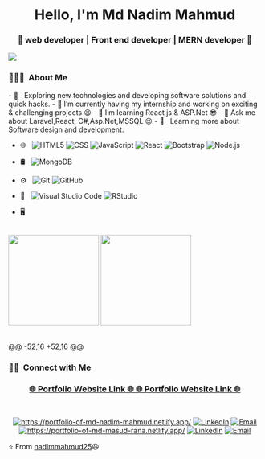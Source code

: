 <h1 align="center"> Hello, I'm Md Nadim Mahmud </h1>
<h3 align="center">🚀 web developer | Front end developer | MERN developer 🚀</h3>
<img src="https://yata-apix-a9caea66-ad78-425f-aa08-e292558ebb65.lss.locawebcorp.com.br/b7c7dbff38ae4f419c94ce8d2254b9d9.png" /> 
<h3> 👨🏻‍💻 &nbsp;About Me </h3>
- 🤔 &nbsp; Exploring new technologies and developing software solutions and quick hacks.
- 🔭 I’m currently having my internship and working on exciting & challenging projects 😆
- 🌱 I’m learning React js & ASP.Net 😎
- 💬 Ask me about Laravel,React, C#,Asp.Net,MSSQL 😉
- 🌱 &nbsp; Learning more about Software design and development.


- 🌐 &nbsp;
  ![HTML5](https://img.shields.io/badge/-HTML5-333333?style=flat&logo=HTML5)
  ![CSS](https://img.shields.io/badge/-CSS-333333?style=flat&logo=CSS3&logoColor=1572B6)
  ![JavaScript](https://img.shields.io/badge/-JavaScript-333333?style=flat&logo=javascript)
  ![React](https://img.shields.io/badge/-React-333333?style=flat&logo=react) 
  ![Bootstrap](https://img.shields.io/badge/-Bootstrap-333333?style=flat&logo=bootstrap&logoColor=563D7C)
  ![Node.js](https://img.shields.io/badge/-Node.js-333333?style=flat&logo=node.js)
 
- 🛢 &nbsp;
  ![MongoDB](https://img.shields.io/badge/-MongoDB-333333?style=flat&logo=mongodb)
- ⚙️ &nbsp;
  ![Git](https://img.shields.io/badge/-Git-333333?style=flat&logo=git)
  ![GitHub](https://img.shields.io/badge/-GitHub-333333?style=flat&logo=github)
- 🔧 &nbsp;
  ![Visual Studio Code](https://img.shields.io/badge/-Visual%20Studio%20Code-333333?style=flat&logo=visual-studio-code&logoColor=007ACC)
  ![RStudio](https://img.shields.io/badge/-RStudio-333333?style=flat&logo=rstudio)
- 🖥 &nbsp;
<br/>
<a href="https://github.com/nadimmahmud25">
  <img height="180em" src="https://github-readme-stats.vercel.app/api?username=nadimmahmud25&theme=buefy&show_icons=true" />
  <img height="180em" src="https://github-readme-stats.vercel.app/api/top-langs/?username=nadimmahmud25&theme=buefy&layout=compact" />
</a>
<br/> <br/> 


@@ -52,16 +52,16 @@
<h3> 🤝🏻 &nbsp;Connect with Me </h3>

<h3 align="center">
  <a href="https://portfolio-of-md-nadim-mahmud.netlify.app/" target="_blank"> 🌐 Portfolio Website Link 🌐 </a> 
  <a href="https://portfolio-of-md-nadim-mahmud.netlify.app/" target="_blank" rel="noopener"> 🌐 Portfolio Website Link 🌐 </a> 
</h3>

<br/>

<p align="center">
<a href="https://portfolio-of-md-nadim-mahmud.netlify.app/" target="_blank"><img alt="https://portfolio-of-md-nadim-mahmud.netlify.app/" src="https://img.shields.io/badge/Website-www.adityavsingh.com/-blue?style=flat-square&logo=google-chrome"></a>
<a href="https://www.linkedin.com/in/nadimmahmud25/" target="_blank"><img alt="LinkedIn" src="https://img.shields.io/badge/LinkedIn-nadimmahmud25-blue?style=flat-square&logo=linkedin"></a>
<a href="mailto:nadimmahmudmy@gmail.com" target="_blank"><img alt="Email" src="https://img.shields.io/badge/Email-nadimmahmudmy@gmail.com-blue?style=flat-square&logo=gmail"></a>
<a href="https://portfolio-of-md-nadim-mahmud.netlify.app/" target="_blank" rel="noopener"><img alt="https://portfolio-of-md-masud-rana.netlify.app/" src="https://img.shields.io/badge/Website-www.adityavsingh.com/-blue?style=flat-square&logo=google-chrome"></a>
<a href="https://www.linkedin.com/in/nadimmahmud25/" target="_blank" rel="noopener"><img alt="LinkedIn" src="https://img.shields.io/badge/LinkedIn-nadimmahmud25-blue?style=flat-square&logo=linkedin"></a>
<a href="mailto:nadimmahmudmy@gmail.com" target="_blank" rel="noopener"><img alt="Email" src="https://img.shields.io/badge/Email-nadimmahmudmy@gmail.com-blue?style=flat-square&logo=gmail"></a>
</p>

⭐️ From [nadimmahmud25](https://github.com/nadimmahmud25)😃 
